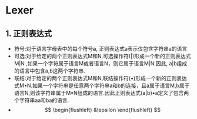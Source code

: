 # Lexer

## 1. 正则表达式
* 符号:对于语言字母表中的每个符号**a**, 正则表达式a表示仅包含字符串a的语言
* 可选:对于给定的两个正则表达式M和N,可选操作符(|)形成一个新的正则表达式M|N ,如果一个字符属于语言M或者语言N，则它属于语言M|N.因此, a|b组成的语言中包含a,b这两个字符串.
* 联结:对于给定的两个正则表达式M和N,联结操作符(•)形成一个新的正则表达式M•N.如果一个字符串是任意两个字符串a和b的连接，且a属于语言M,b属于语言N,则该字符串属于M•N组成的语言.因此正则表达式(a|b)•a定义了包含两个字符串aa和ba的语言.
* $$
\begin{flushleft}
    &\epsilon
\end{flushleft}
$$